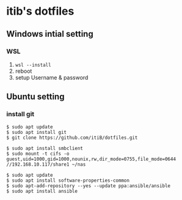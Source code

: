# itib's dotfiles

## Windows intial setting

### WSL

1. `wsl --install`
2. reboot
3. setup Username & password

## Ubuntu setting

### install git

```
$ sudo apt update
$ sudo apt install git
$ git clone https://github.com/itiB/dotfiles.git
```

```
$ sudo apt install smbclient
$ sudo mount -t cifs -o guest,uid=1000,gid=1000,nounix,rw,dir_mode=0755,file_mode=0644 //192.168.10.117/share1 ~/nas
```

```
$ sudo apt update
$ sudo apt install software-properties-common
$ sudo apt-add-repository --yes --update ppa:ansible/ansible
$ sudo apt install ansible
```